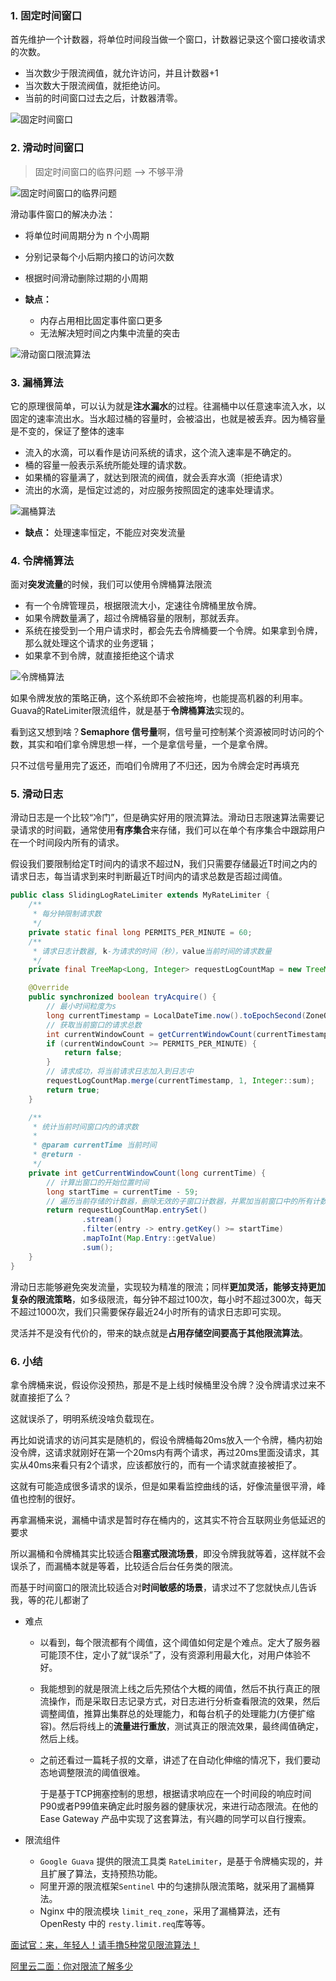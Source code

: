 ### 1. 固定时间窗口

首先维护一个计数器，将单位时间段当做一个窗口，计数器记录这个窗口接收请求的次数。

- 当次数少于限流阀值，就允许访问，并且计数器+1
- 当次数大于限流阀值，就拒绝访问。
- 当前的时间窗口过去之后，计数器清零。

![固定时间窗口](imgs/固定时间窗口.jpg)



### 2. 滑动时间窗口

> 固定时间窗口的临界问题 --> 不够平滑

![固定时间窗口的临界问题](imgs/固定时间窗口的临界问题.jpg)

滑动事件窗口的解决办法：

- 将单位时间周期分为 n 个小周期
- 分别记录每个小后期内接口的访问次数
- 根据时间滑动删除过期的小周期

- **缺点：**
  - 内存占用相比固定事件窗口更多
  - 无法解决短时间之内集中流量的突击

![滑动窗口限流算法](imgs/滑动窗口限流算法.jpg)

### 3. 漏桶算法

它的原理很简单，可以认为就是**注水漏水**的过程。往漏桶中以任意速率流入水，以固定的速率流出水。当水超过桶的容量时，会被溢出，也就是被丢弃。因为桶容量是不变的，保证了整体的速率

- 流入的水滴，可以看作是访问系统的请求，这个流入速率是不确定的。
- 桶的容量一般表示系统所能处理的请求数。
- 如果桶的容量满了，就达到限流的阀值，就会丢弃水滴（拒绝请求）
- 流出的水滴，是恒定过滤的，对应服务按照固定的速率处理请求。

![漏桶算法](imgs/漏桶算法.jpg)

- **缺点：** 处理速率恒定，不能应对突发流量



### 4. 令牌桶算法

面对**突发流量**的时候，我们可以使用令牌桶算法限流

- 有一个令牌管理员，根据限流大小，定速往令牌桶里放令牌。
- 如果令牌数量满了，超过令牌桶容量的限制，那就丢弃。
- 系统在接受到一个用户请求时，都会先去令牌桶要一个令牌。如果拿到令牌，那么就处理这个请求的业务逻辑；
- 如果拿不到令牌，就直接拒绝这个请求

![令牌桶算法](imgs/令牌桶算法.jpg)

如果令牌发放的策略正确，这个系统即不会被拖垮，也能提高机器的利用率。Guava的RateLimiter限流组件，就是基于**令牌桶算法**实现的。

看到这又想到啥？**Semaphore 信号量**啊，信号量可控制某个资源被同时访问的个数，其实和咱们拿令牌思想一样，一个是拿信号量，一个是拿令牌。

只不过信号量用完了返还，而咱们令牌用了不归还，因为令牌会定时再填充



### 5. 滑动日志

滑动日志是一个比较“冷门”，但是确实好用的限流算法。滑动日志限速算法需要记录请求的时间戳，通常使用**有序集合**来存储，我们可以在单个有序集合中跟踪用户在一个时间段内所有的请求。

假设我们要限制给定T时间内的请求不超过N，我们只需要存储最近T时间之内的请求日志，每当请求到来时判断最近T时间内的请求总数是否超过阈值。

```java
public class SlidingLogRateLimiter extends MyRateLimiter {
    /**
     * 每分钟限制请求数
     */
    private static final long PERMITS_PER_MINUTE = 60;
    /**
     * 请求日志计数器, k-为请求的时间（秒），value当前时间的请求数量
     */
    private final TreeMap<Long, Integer> requestLogCountMap = new TreeMap<>();

    @Override
    public synchronized boolean tryAcquire() {
        // 最小时间粒度为s
        long currentTimestamp = LocalDateTime.now().toEpochSecond(ZoneOffset.UTC);
        // 获取当前窗口的请求总数
        int currentWindowCount = getCurrentWindowCount(currentTimestamp);
        if (currentWindowCount >= PERMITS_PER_MINUTE) {
            return false;
        }
        // 请求成功，将当前请求日志加入到日志中
        requestLogCountMap.merge(currentTimestamp, 1, Integer::sum);
        return true;
    }

    /**
     * 统计当前时间窗口内的请求数
     *
     * @param currentTime 当前时间
     * @return -
     */
    private int getCurrentWindowCount(long currentTime) {
        // 计算出窗口的开始位置时间
        long startTime = currentTime - 59;
        // 遍历当前存储的计数器，删除无效的子窗口计数器，并累加当前窗口中的所有计数器之和
        return requestLogCountMap.entrySet()
                .stream()
                .filter(entry -> entry.getKey() >= startTime)
                .mapToInt(Map.Entry::getValue)
                .sum();
    }
}
```

滑动日志能够避免突发流量，实现较为精准的限流；同样**更加灵活，能够支持更加复杂的限流策略**，如多级限流，每分钟不超过100次，每小时不超过300次，每天不超过1000次，我们只需要保存最近24小时所有的请求日志即可实现。

灵活并不是没有代价的，带来的缺点就是**占用存储空间要高于其他限流算法**。



### 6. 小结

拿令牌桶来说，假设你没预热，那是不是上线时候桶里没令牌？没令牌请求过来不就直接拒了么？

这就误杀了，明明系统没啥负载现在。

再比如说请求的访问其实是随机的，假设令牌桶每20ms放入一个令牌，桶内初始没令牌，这请求就刚好在第一个20ms内有两个请求，再过20ms里面没请求，其实从40ms来看只有2个请求，应该都放行的，而有一个请求就直接被拒了。

这就有可能造成很多请求的误杀，但是如果看监控曲线的话，好像流量很平滑，峰值也控制的很好。

再拿漏桶来说，漏桶中请求是暂时存在桶内的，这其实不符合互联网业务低延迟的要求

所以漏桶和令牌桶其实比较适合**阻塞式限流场景**，即没令牌我就等着，这样就不会误杀了，而漏桶本就是等着，比较适合后台任务类的限流。

而基于时间窗口的限流比较适合对**时间敏感的场景**，请求过不了您就快点儿告诉我，等的花儿都谢了

- 难点

  - 以看到，每个限流都有个阈值，这个阈值如何定是个难点。定大了服务器可能顶不住，定小了就“误杀”了，没有资源利用最大化，对用户体验不好。

  - 我能想到的就是限流上线之后先预估个大概的阈值，然后不执行真正的限流操作，而是采取日志记录方式，对日志进行分析查看限流的效果，然后调整阈值，推算出集群总的处理能力，和每台机子的处理能力(方便扩缩容)。然后将线上的**流量进行重放**，测试真正的限流效果，最终阈值确定，然后上线。

  - 之前还看过一篇耗子叔的文章，讲述了在自动化伸缩的情况下，我们要动态地调整限流的阈值很难。

    于是基于TCP拥塞控制的思想，根据请求响应在一个时间段的响应时间P90或者P99值来确定此时服务器的健康状况，来进行动态限流。在他的 Ease Gateway 产品中实现了这套算法，有兴趣的同学可以自行搜索。

- 限流组件

  - `Google Guava` 提供的限流工具类 `RateLimiter`，是基于令牌桶实现的，并且扩展了算法，支持预热功能。
  - 阿里开源的限流框架`Sentinel` 中的匀速排队限流策略，就采用了漏桶算法。
  - Nginx 中的限流模块 `limit_req_zone`，采用了漏桶算法，还有 OpenResty 中的 `resty.limit.req`库等等。



[面试官：来，年轻人！请手撸5种常见限流算法！](https://www.cnblogs.com/liqiangchn/p/14253924.html)

[阿里云二面：你对限流了解多少](https://mp.weixin.qq.com/s/Kmy1gy0z7gaopKMmAsAd3g)